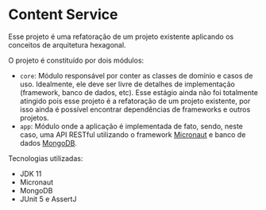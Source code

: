 # Content Service

Esse projeto é uma refatoração de um projeto existente aplicando os conceitos de arquitetura hexagonal.

O projeto é constituído por dois módulos:

* `core`: Módulo responsável por conter as classes de domínio e casos de uso. Idealmente, ele deve ser livre de detalhes de implementação (framework, banco de dados, etc). Esse estágio ainda não foi totalmente atingido pois esse projeto é a refatoração de um projeto existente, por isso ainda é possível encontrar dependências de frameworks e outros projetos.
* `app`: Módulo onde a aplicação é implementada de fato, sendo, neste caso, uma API RESTful utilizando o framework [Micronaut](https://micronaut.io/) e banco de dados [MongoDB](https://www.mongodb.com/).

Tecnologias utilizadas:

* JDK 11
* Micronaut
* MongoDB
* JUnit 5 e AssertJ